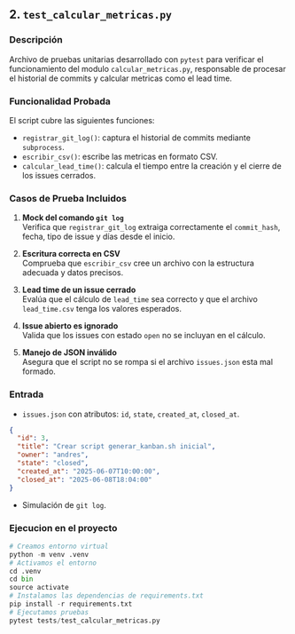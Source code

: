 ## 2. `test_calcular_metricas.py`

### Descripción
Archivo de pruebas unitarias desarrollado con `pytest` para verificar el funcionamiento del modulo `calcular_metricas.py`, responsable de procesar el historial de commits y calcular metricas como el lead time.

### Funcionalidad Probada
El script cubre las siguientes funciones:
- `registrar_git_log()`: captura el historial de commits mediante `subprocess`.
- `escribir_csv()`: escribe las metricas en formato CSV.
- `calcular_lead_time()`: calcula el tiempo entre la creación y el cierre de los issues cerrados.

### Casos de Prueba Incluidos
1. **Mock del comando `git log`**  
   Verifica que `registrar_git_log` extraiga correctamente el `commit_hash`, fecha, tipo de issue y días desde el inicio.

2. **Escritura correcta en CSV**  
   Comprueba que `escribir_csv` cree un archivo con la estructura adecuada y datos precisos.

3. **Lead time de un issue cerrado**  
   Evalúa que el cálculo de `lead_time` sea correcto y que el archivo `lead_time.csv` tenga los valores esperados.

4. **Issue abierto es ignorado**  
   Valida que los issues con estado `open` no se incluyan en el cálculo.

5. **Manejo de JSON inválido**  
   Asegura que el script no se rompa si el archivo `issues.json` esta mal formado.

### Entrada
- `issues.json` con atributos: `id`, `state`, `created_at`, `closed_at`.

```json
{
  "id": 3,
  "title": "Crear script generar_kanban.sh inicial",
  "owner": "andres",
  "state": "closed",
  "created_at": "2025-06-07T10:00:00",
  "closed_at": "2025-06-08T18:04:00"
}
```

- Simulación de `git log`.


### Ejecucion en el proyecto 
```python
# Creamos entorno virtual
python -m venv .venv
# Activamos el entorno 
cd .venv
cd bin 
source activate
# Instalamos las dependencias de requirements.txt
pip install -r requirements.txt
# Ejecutamos pruebas 
pytest tests/test_calcular_metricas.py
```